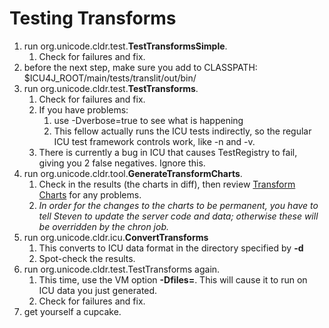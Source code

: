 # Testing Transforms

1.  run org.unicode.cldr.test.**TestTransformsSimple**.
    1.  Check for failures and fix.
2.  before the next step, make sure you add to CLASSPATH:
    $ICU4J_ROOT/main/tests/translit/out/bin/
3.  run org.unicode.cldr.test.**TestTransforms**.
    1.  Check for failures and fix.
    2.  If you have problems:
        1.  use -Dverbose=true to see what is happening
        2.  This fellow actually runs the ICU tests indirectly, so the regular
            ICU test framework controls work, like -n and -v.
    3.  There is currently a bug in ICU that causes TestRegistry to fail, giving
        you 2 false negatives. Ignore this.
4.  run org.unicode.cldr.tool.**GenerateTransformCharts**.
    1.  Check in the results (the charts in diff), then review [Transform
        Charts](http://www.unicode.org/cldr/data/charts/transforms/index.html)
        for any problems.
    2.  *In order for the changes to the charts to be permanent, you have to
        tell Steven to update the server code and data; otherwise these will be
        overridden by the chron job.*
5.  run org.unicode.cldr.icu.**ConvertTransforms**
    1.  This converts to ICU data format in the directory specified by **-d
        <targetDir>**
    2.  Spot-check the results.
6.  run org.unicode.cldr.test.TestTransforms again.
    1.  This time, use the VM option **-Dfiles=<targetDir>**. This will cause it
        to run on ICU data you just generated.
    2.  Check for failures and fix.
7.  get yourself a cupcake.
